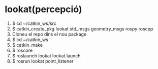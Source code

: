 # lookat(percepció)
1. $ cd ~/catkin_ws/src
2. $ catkin_create_pkg lookat std_msgs geometry_msgs rospy roscpp
3. Cloneu el repo dins el nou package
4. $ cd ~/catkin_ws
5. $ catkin_make
6. $ roscore
7. $ roslaunch lookat lookat.launch
8. $ rosrun lookat point_listener
